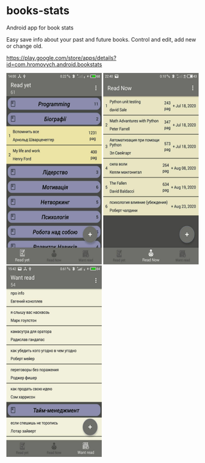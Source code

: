 # books-stats
Android app for book stats

Easy save info about your past and future books. Control and edit, add new or change old.

https://play.google.com/store/apps/details?id=com.hromovych.android.bookstats

<img src="/docs/images/read%20yet.jpg" width="250" height="500"> <img src="/docs/images/read%20now.jpg" width="250" height="500"> <img src="/docs/images/want%20read.jpg" width="250" height="500">
